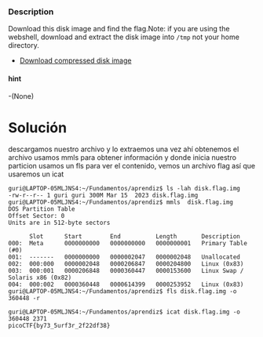 ### Description

Download this disk image and find the flag.Note: if you are using the webshell, download and extract the disk image into `/tmp` not your home directory.

- [Download compressed disk image](https://artifacts.picoctf.net/c/138/disk.flag.img.gz)

#### hint
-(None)
# Solución 
descargamos nuestro archivo y lo extraemos una vez ahí obtenemos el archivo usamos mmls para obtener información y donde inicia nuestro particion usamos un fls para ver el contenido, vemos un archivo flag así que usaremos un icat
```
guri@LAPTOP-05MLJNS4:~/Fundamentos/aprendiz$ ls -lah disk.flag.img
-rw-r--r-- 1 guri guri 300M Mar 15  2023 disk.flag.img
guri@LAPTOP-05MLJNS4:~/Fundamentos/aprendiz$ mmls  disk.flag.img
DOS Partition Table
Offset Sector: 0
Units are in 512-byte sectors

      Slot      Start        End          Length       Description
000:  Meta      0000000000   0000000000   0000000001   Primary Table (#0)
001:  -------   0000000000   0000002047   0000002048   Unallocated
002:  000:000   0000002048   0000206847   0000204800   Linux (0x83)
003:  000:001   0000206848   0000360447   0000153600   Linux Swap / Solaris x86 (0x82)
004:  000:002   0000360448   0000614399   0000253952   Linux (0x83)
guri@LAPTOP-05MLJNS4:~/Fundamentos/aprendiz$ fls disk.flag.img -o 360448 -r

guri@LAPTOP-05MLJNS4:~/Fundamentos/aprendiz$ icat disk.flag.img -o 360448 2371
picoCTF{by73_5urf3r_2f22df38}


```

